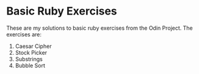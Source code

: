 # Basic Ruby Exercises

These are my solutions to basic ruby exercises from the Odin Project. The exercises are:

1. Caesar Cipher
2. Stock Picker
3. Substrings
4. Bubble Sort

